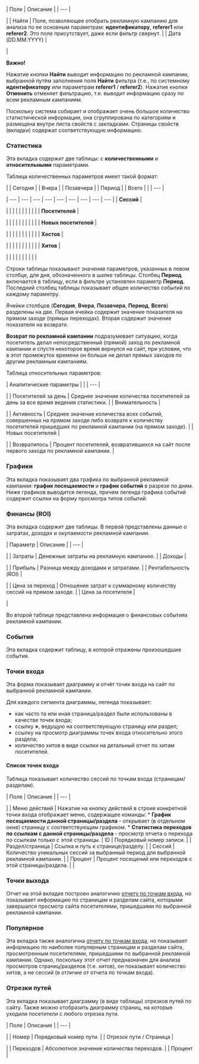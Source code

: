 | Поле | Описание |
| --- |

|
| Найти | Поле, позволяющее отобрать рекламную кампанию для анализа по ее основным параметрам: **идентификатору**, **referer1** или **referer2**. Это поле присутствует, даже если фильтр свернут. |
| Дата (DD.MM.YYYY) |

|

**Важно!**
  
Нажатие кнопки **Найти** выводит информацию по рекламной кампании, выбранной путём заполнения поля **Найти** фильтра (т.е., по системному **идентификатору** или параметрам **referer1** / **referer2**). Нажатие кнопки **Отменить** отменяет фильтрацию, т.е. выводит информацию сразу по всем рекламным кампаниям.

Поскольку система собирает и отображает очень большое количество статистической информации, она сгруппирована по категориям и размещена внутри листа свойств с закладками. Страницы свойств (вкладки) содержат соответствующую информацию.

  

### Статистика

Эта вкладка содержит две таблицы: с **количественными** и **относительными** параметрами.

Таблица количественных параметров имеет такой формат:

|  | Сегодня | | Вчера | | Позавчера | | Период | | Всего | |
| --- |

| --- | --- | --- | --- | --- | --- | --- | --- | --- |
| **Сессий** |

|  |  |  |  |  |  |  |  |  |
| **Посетителей** |

|  |  |  |  |  |  |  |  |  |
| **Новых посетителей** |

|  |  |  |  |  |  |  |  |  |
| **Хостов** |

|  |  |  |  |  |  |  |  |  |
| **Хитов** |

|  |  |  |  |  |  |  |  |  |

Строки таблицы показывают значения параметров, указанных в левом столбце, для дня, обозначенного в шапке таблицы. Столбец **Период** включается в таблицу, если в фильтре установлен параметр **Период**. Последний столбец таблицы показывает общее количество событий по каждому параметру.

Ячейки столбцов (**Сегодня**, **Вчера**, **Позавчера**, **Период**, **Всего**) разделены на две. Первая ячейка содержит значение показателя на прямом заходе (прямых переходах). Вторая содержит значение показателя на возврате.

**Возврат по рекламной кампании** подразумевает ситуацию, когда посетитель делал непосредственный (прямой) заход по рекламной кампании и спустя некоторое время вернулся на сайт, при условии, что в этот промежуток времени он больше не делал прямых заходов по другим рекламным кампаниям.

Таблица относительных параметров:

| Аналитические параметры | |
| --- |

|
| Посетителей за день | Среднее значение количества посетителей за день за все время ведения статистики. |
| Внимательность |

|
| Активность | Среднее значение количества всех событий, совершенных на прямом заходе либо возврате к количеству посетителей пришедших по рекламной кампании (на прямом заходе). |
| Новых посетителей |

|
| Возвратилось | Процент посетителей, возвратившихся на сайт после первого захода по рекламной кампании. |

### Графики

Эта вкладка показывает два графика по выбранной рекламной кампании: **график посещаемости** и **график событий** в разрезе по дням. Ниже графиков выводится легенда, причем легенда графика событий содержит ссылки на форму просмотра типов событий.

### Финансы (ROI)

Эта вкладка содержит две таблицы. В первой представлены данные о затратах, доходах и окупаемости рекламной кампании.

| Параметр | Описание |
| --- |

|
| Затраты | Денежные затраты на рекламную кампанию. |
| Доходы |

|
| Прибыль | Разница между доходами и затратами. |
| Рентабельность (ROI) |

|
| Цена за переход | Отношение затрат к суммарному количеству сессий на прямом заходе. |
| Цена за посетителя |

|

Во второй таблице представлена информация о финансовых событиях рекламной кампании.

### События

Эта вкладка содержит таблицу, в которой отражены произошедшие события.

### Точки входа

Эта форма показывает диаграмму и отчёт точек входа на сайт по выбранной рекламной кампании.

  

Для каждого сегмента диаграммы, легенда показывает:

* как часто та или иная страница/раздел были использованы в качестве точек входа;
* ссылку **»**, ведущую на соответствующую страницу или раздел;
* ссылку на просмотр диаграммы точек входа относительно этого раздела;
* количество хитов в виде ссылки на детальный отчет по хитам посетителей.

#### Список точек входа

Таблица показывает количество сессий по точкам входа (страницам/разделам).

| Поле | Описание |
| --- |

|
| Меню действий | Нажатие на кнопку действий в строке конкретной точки входа отображает меню, содержащее команды:  * **График посещаемости данной страницы/раздела** - открывает (в отдельном окне) страницу с соответствующим графиком. * **Статистика переходов по ссылкам с данной страницы/раздела** - просмотр отчета о перехода по ссылкам *только* с этой страницы.  | ID | Порядковый номер записи. | | Раздел/страница | Ссылка и путь к странице/разделу. | | Сессий | Количество уникальных сессий за выбранный период для выбранной рекламной кампании. | | Процент | Процент посещений или переходов с этой страницы/раздела. | |

### Точки выхода

Отчет на этой вкладке построен аналогично [отчету по точкам входа](#bmkE8662E96), но показывает информацию по страницам и разделам сайта, которыми завершался просмотр сайта посетителями, пришедшими по выбранной рекламной кампании.

### Популярное

Эта вкладка также аналогична [отчету по точкам входа](#bmkE8662E96), но показывает информацию по наиболее популярным страницам и разделам сайта, просмотренным посетителями, пришедшими по выбранной рекламной кампании. Однако, поскольку этот отчет предназначен для анализа просмотров страниц/разделов (т.е. хитов), он показывает количество хитов, а не сессий (в отличие от отчета по точкам входа).

### Отрезки путей

Эта вкладка показывает диаграмму (в виде таблицы) отрезков путей по сайту. Также можно отобразить диаграмму страниц, на которые уходили посетители с любого отрезка пути.

| Поле | Описание |
| --- |

|
| Номер | Порядковый номер пути. |
| Отрезок пути / Страница |

|
| Переходов | Абсолютное значение количества переходов. |
| Процент |